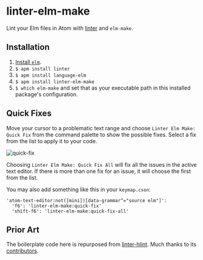 # linter-elm-make

Lint your Elm files in Atom with [linter](https://github.com/atom-community/linter) and `elm-make`.

## Installation

1. [Install `elm`](http://elm-lang.org/install).
1. `$ apm install linter`
1. `$ apm install language-elm`
1. `$ apm install linter-elm-make`
1. `$ which elm-make` and set that as your executable path in this installed package's configuration.

## Quick Fixes

Move your cursor to a problematic text range and choose `Linter Elm Make: Quick Fix` from the command palette to show the possible fixes. Select a fix from the list to apply it to your code.

![quick-fix](https://github.com/mybuddymichael/linter-elm-make/blob/master/images/quick-fix.png?raw=true)

Choosing `Linter Elm Make: Quick Fix All` will fix all the issues in the active text editor. If there is more than one fix for an issue, it will choose the first from the list.

You may also add something like this in your `keymap.cson`:

```
'atom-text-editor:not([mini])[data-grammar^="source elm"]':
  'f6': 'linter-elm-make:quick-fix'
  'shift-f6': 'linter-elm-make:quick-fix-all'
```

## Prior Art

The boilerplate code here is repurposed from [linter-hlint](https://github.com/AtomLinter/linter-hlint). Much thanks to its [contributors](https://github.com/AtomLinter/linter-hlint/graphs/contributors).
